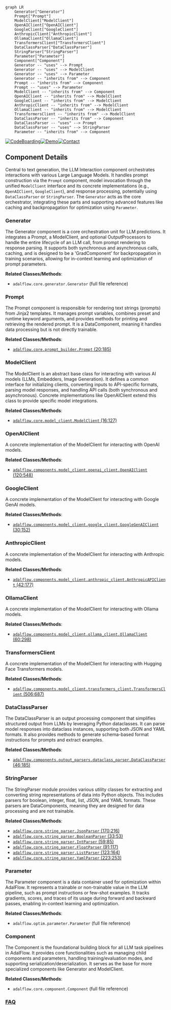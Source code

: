 ```mermaid
graph LR
    Generator["Generator"]
    Prompt["Prompt"]
    ModelClient["ModelClient"]
    OpenAIClient["OpenAIClient"]
    GoogleClient["GoogleClient"]
    AnthropicClient["AnthropicClient"]
    OllamaClient["OllamaClient"]
    TransformersClient["TransformersClient"]
    DataClassParser["DataClassParser"]
    StringParser["StringParser"]
    Parameter["Parameter"]
    Component["Component"]
    Generator -- "uses" --> Prompt
    Generator -- "uses" --> ModelClient
    Generator -- "uses" --> Parameter
    Generator -- "inherits from" --> Component
    Prompt -- "inherits from" --> Component
    Prompt -- "uses" --> Parameter
    ModelClient -- "inherits from" --> Component
    OpenAIClient -- "inherits from" --> ModelClient
    GoogleClient -- "inherits from" --> ModelClient
    AnthropicClient -- "inherits from" --> ModelClient
    OllamaClient -- "inherits from" --> ModelClient
    TransformersClient -- "inherits from" --> ModelClient
    DataClassParser -- "inherits from" --> Component
    DataClassParser -- "uses" --> Prompt
    DataClassParser -- "uses" --> StringParser
    Parameter -- "inherits from" --> Component
```
[![CodeBoarding](https://img.shields.io/badge/Generated%20by-CodeBoarding-9cf?style=flat-square)](https://github.com/CodeBoarding/GeneratedOnBoardings)[![Demo](https://img.shields.io/badge/Try%20our-Demo-blue?style=flat-square)](https://www.codeboarding.org/demo)[![Contact](https://img.shields.io/badge/Contact%20us%20-%20contact@codeboarding.org-lightgrey?style=flat-square)](mailto:contact@codeboarding.org)

## Component Details

Central to text generation, the LLM Interaction component orchestrates interactions with various Large Language Models. It handles prompt construction via the `Prompt` component, model invocation through the unified `ModelClient` interface and its concrete implementations (e.g., `OpenAIClient`, `GoogleClient`), and response processing, potentially using `DataClassParser` or `StringParser`. The `Generator` acts as the core orchestrator, integrating these parts and supporting advanced features like caching and backpropagation for optimization using `Parameter`.

### Generator
The Generator component is a core orchestration unit for LLM predictions. It integrates a Prompt, a ModelClient, and optional OutputProcessors to handle the entire lifecycle of an LLM call, from prompt rendering to response parsing. It supports both synchronous and asynchronous calls, caching, and is designed to be a 'GradComponent' for backpropagation in training scenarios, allowing for in-context learning and optimization of prompt parameters.


**Related Classes/Methods**:

- `adalflow.core.generator.Generator` (full file reference)


### Prompt
The Prompt component is responsible for rendering text strings (prompts) from Jinja2 templates. It manages prompt variables, combines preset and runtime keyword arguments, and provides methods for printing and retrieving the rendered prompt. It is a DataComponent, meaning it handles data processing but is not directly trainable.


**Related Classes/Methods**:

- <a href="https://github.com/SylphAI-Inc/AdalFlow/blob/master/adalflow/adalflow/core/prompt_builder.py#L20-L185" target="_blank" rel="noopener noreferrer">`adalflow.core.prompt_builder.Prompt` (20:185)</a>


### ModelClient
The ModelClient is an abstract base class for interacting with various AI models (LLMs, Embedders, Image Generation). It defines a common interface for initializing clients, converting inputs to API-specific formats, parsing model responses, and handling API calls (both synchronous and asynchronous). Concrete implementations like OpenAIClient extend this class to provide specific model integrations.


**Related Classes/Methods**:

- <a href="https://github.com/SylphAI-Inc/AdalFlow/blob/master/adalflow/adalflow/core/model_client.py#L16-L127" target="_blank" rel="noopener noreferrer">`adalflow.core.model_client.ModelClient` (16:127)</a>


### OpenAIClient
A concrete implementation of the ModelClient for interacting with OpenAI models.


**Related Classes/Methods**:

- <a href="https://github.com/SylphAI-Inc/AdalFlow/blob/master/adalflow/adalflow/components/model_client/openai_client.py#L120-L548" target="_blank" rel="noopener noreferrer">`adalflow.components.model_client.openai_client.OpenAIClient` (120:548)</a>


### GoogleClient
A concrete implementation of the ModelClient for interacting with Google GenAI models.


**Related Classes/Methods**:

- <a href="https://github.com/SylphAI-Inc/AdalFlow/blob/master/adalflow/adalflow/components/model_client/google_client.py#L30-L152" target="_blank" rel="noopener noreferrer">`adalflow.components.model_client.google_client.GoogleGenAIClient` (30:152)</a>


### AnthropicClient
A concrete implementation of the ModelClient for interacting with Anthropic models.


**Related Classes/Methods**:

- <a href="https://github.com/SylphAI-Inc/AdalFlow/blob/master/adalflow/adalflow/components/model_client/anthropic_client.py#L42-L177" target="_blank" rel="noopener noreferrer">`adalflow.components.model_client.anthropic_client.AnthropicAPIClient` (42:177)</a>


### OllamaClient
A concrete implementation of the ModelClient for interacting with Ollama models.


**Related Classes/Methods**:

- <a href="https://github.com/SylphAI-Inc/AdalFlow/blob/master/adalflow/adalflow/components/model_client/ollama_client.py#L60-L298" target="_blank" rel="noopener noreferrer">`adalflow.components.model_client.ollama_client.OllamaClient` (60:298)</a>


### TransformersClient
A concrete implementation of the ModelClient for interacting with Hugging Face Transformers models.


**Related Classes/Methods**:

- <a href="https://github.com/SylphAI-Inc/AdalFlow/blob/master/adalflow/adalflow/components/model_client/transformers_client.py#L506-L687" target="_blank" rel="noopener noreferrer">`adalflow.components.model_client.transformers_client.TransformersClient` (506:687)</a>


### DataClassParser
The DataClassParser is an output processing component that simplifies structured output from LLMs by leveraging Python dataclasses. It can parse model responses into dataclass instances, supporting both JSON and YAML formats. It also provides methods to generate schema-based format instructions for prompts and extract examples.


**Related Classes/Methods**:

- <a href="https://github.com/SylphAI-Inc/AdalFlow/blob/master/adalflow/adalflow/components/output_parsers/dataclass_parser.py#L46-L185" target="_blank" rel="noopener noreferrer">`adalflow.components.output_parsers.dataclass_parser.DataClassParser` (46:185)</a>


### StringParser
The StringParser module provides various utility classes for extracting and converting string representations of data into Python objects. This includes parsers for boolean, integer, float, list, JSON, and YAML formats. These parsers are DataComponents, meaning they are designed for data processing and are not trainable.


**Related Classes/Methods**:

- <a href="https://github.com/SylphAI-Inc/AdalFlow/blob/master/adalflow/adalflow/core/string_parser.py#L170-L216" target="_blank" rel="noopener noreferrer">`adalflow.core.string_parser.JsonParser` (170:216)</a>
- <a href="https://github.com/SylphAI-Inc/AdalFlow/blob/master/adalflow/adalflow/core/string_parser.py#L33-L53" target="_blank" rel="noopener noreferrer">`adalflow.core.string_parser.BooleanParser` (33:53)</a>
- <a href="https://github.com/SylphAI-Inc/AdalFlow/blob/master/adalflow/adalflow/core/string_parser.py#L59-L85" target="_blank" rel="noopener noreferrer">`adalflow.core.string_parser.IntParser` (59:85)</a>
- <a href="https://github.com/SylphAI-Inc/AdalFlow/blob/master/adalflow/adalflow/core/string_parser.py#L91-L117" target="_blank" rel="noopener noreferrer">`adalflow.core.string_parser.FloatParser` (91:117)</a>
- <a href="https://github.com/SylphAI-Inc/AdalFlow/blob/master/adalflow/adalflow/core/string_parser.py#L123-L164" target="_blank" rel="noopener noreferrer">`adalflow.core.string_parser.ListParser` (123:164)</a>
- <a href="https://github.com/SylphAI-Inc/AdalFlow/blob/master/adalflow/adalflow/core/string_parser.py#L223-L253" target="_blank" rel="noopener noreferrer">`adalflow.core.string_parser.YamlParser` (223:253)</a>


### Parameter
The Parameter component is a data container used for optimization within AdalFlow. It represents a trainable or non-trainable value in the LLM pipeline, such as prompt instructions or few-shot examples. It tracks gradients, scores, and traces of its usage during forward and backward passes, enabling in-context learning and optimization.


**Related Classes/Methods**:

- `adalflow.optim.parameter.Parameter` (full file reference)


### Component
The Component is the foundational building block for all LLM task pipelines in AdalFlow. It provides core functionalities such as managing child components and parameters, handling training/evaluation modes, and supporting serialization/deserialization. It serves as the base for more specialized components like Generator and ModelClient.


**Related Classes/Methods**:

- `adalflow.core.component.Component` (full file reference)




### [FAQ](https://github.com/CodeBoarding/GeneratedOnBoardings/tree/main?tab=readme-ov-file#faq)